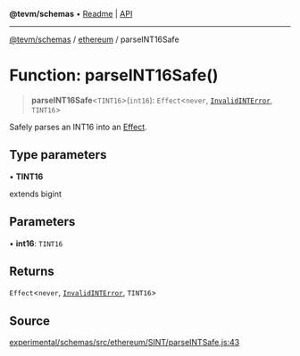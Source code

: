 **@tevm/schemas** • [Readme](../../README.md) \| [API](../../modules.md)

***

[@tevm/schemas](../../README.md) / [ethereum](../README.md) / parseINT16Safe

# Function: parseINT16Safe()

> **parseINT16Safe**\<`TINT16`\>(`int16`): `Effect`\<`never`, [`InvalidINTError`](../classes/InvalidINTError.md), `TINT16`\>

Safely parses an INT16 into an [Effect](https://www.effect.website/docs/essentials/effect-type).

## Type parameters

• **TINT16**

extends bigint

## Parameters

• **int16**: `TINT16`

## Returns

`Effect`\<`never`, [`InvalidINTError`](../classes/InvalidINTError.md), `TINT16`\>

## Source

[experimental/schemas/src/ethereum/SINT/parseINTSafe.js:43](https://github.com/evmts/tevm-monorepo/blob/main/experimental/schemas/src/ethereum/SINT/parseINTSafe.js#L43)
